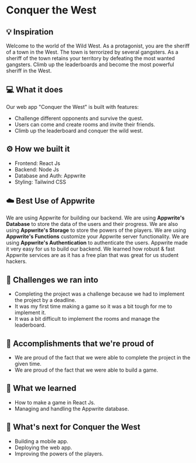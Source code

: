 # Conquer the West

## 💡 Inspiration

Welcome to the world of the Wild West. As a protagonist, you are the sheriff of a town in the West. The town is terrorized by several gangsters. As a sheriff of the town retains your territory by defeating the most wanted gangsters. Climb up the leaderboards and become the most powerful sheriff in the West.

## 💻 What it does

Our web app "Conquer the West" is built with features:

- Challenge different opponents and survive the quest.
- Users can come and create rooms and invite their friends.
- Climb up the leaderboard and conquer the wild west.

## ⚙️ How we built it

- Frontend: React Js
- Backend: Node Js
- Database and Auth: Appwrite
- Styling: Tailwind CSS

## ☁️ Best Use of Appwrite

We are using Appwrite for building our backend. We are using **Appwrite's Database** to store the data of the users and their progress. We are also using **Appwrite's Storage** to store the powers of the players. We are using **Appwrite's Functions** customize your Appwrite server functionality. We are using **Appwrite's Authentication** to authenticate the users. Appwrite made it very easy for us to build our backend. We learned how robust & fast Appwrite services are as it has a free plan that was great for us student hackers.

## 🧠 Challenges we ran into

- Completing the project was a challenge because we had to implement the project by a deadline.
- It was my first time making a game so it was a bit tough for me to implement it.
- It was a bit difficult to implement the rooms and manage the leaderboard.

## 🏅 Accomplishments that we're proud of

- We are proud of the fact that we were able to complete the project in the given time.
- We are proud of the fact that we were able to build a game.

## 📖 What we learned
- How to make a game in React Js.
- Managing and handling the Appwrite database.

## 🚀 What's next for Conquer the West
- Building a mobile app.
- Deploying the web app.
- Improving the powers of the players.
